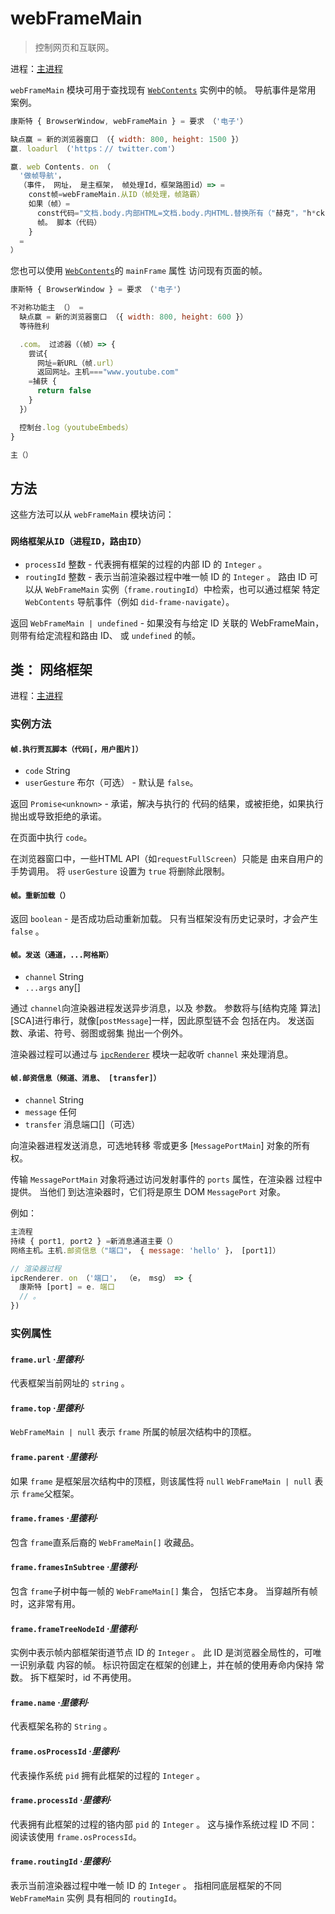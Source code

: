 # webFrameMain

> 控制网页和互联网。

进程：[主进程](../glossary.md#main-process)

`webFrameMain` 模块可用于查找现有 [`WebContents`](web-contents.md) 实例中的帧。 导航事件是常用 案例。

```javascript
康斯特 { BrowserWindow, webFrameMain } = 要求 （'电子'）

缺点赢 = 新的浏览器窗口 （{ width: 800, height: 1500 }）
赢. loadurl （'https：// twitter.com'）

赢. web Contents. on （
  '做帧导航'，
  （事件， 网址， 是主框架， 帧处理Id，框架路图id）=> =
    const帧=webFrameMain.从ID（帧处理，帧路霸）
    如果（帧）=
      const代码="文档.body.内部HTML=文档.body.内HTML.替换所有（"赫克"，"h*ck"）"
      帧。 脚本（代码）
    }
  =
）
```

您也可以使用 [`WebContents`](web-contents.md)的 `mainFrame` 属性 访问现有页面的帧。

```javascript
康斯特 { BrowserWindow } = 要求 （'电子'）

不对称功能主 （） =
  缺点赢 = 新的浏览器窗口 （{ width: 800, height: 600 }）
  等待胜利

  .com。 过滤器（（帧）=> {
    尝试{
      网址=新URL（帧.url）
      返回网址。主机==="www.youtube.com"
    =捕获 {
      return false
    }
  }）

  控制台.log（youtubeEmbeds）
}

主（）
```

## 方法

这些方法可以从 `webFrameMain` 模块访问：

### `网络框架从ID（进程ID，路由ID）`

* `processId` 整数 - 代表拥有框架的过程的内部 ID 的 `Integer` 。
* `routingId` 整数 - 表示当前渲染器过程中唯一帧 ID 的 `Integer` 。 路由 ID 可以从 `WebFrameMain` 实例（`frame.routingId`）中检索，也可以通过框架 特定 `WebContents` 导航事件（例如 `did-frame-navigate`）。

返回 `WebFrameMain | undefined` - 如果没有与给定 ID 关联的 WebFrameMain，则带有给定流程和路由 ID、 或 `undefined` 的帧。

## 类： 网络框架

进程：[主进程](../glossary.md#main-process)

### 实例方法

#### `帧.执行贾瓦脚本（代码[，用户图片]）`

* `code` String
* `userGesture` 布尔（可选） - 默认是 `false`。

返回 `Promise<unknown>` - 承诺，解决与执行的 代码的结果，或被拒绝，如果执行抛出或导致拒绝的承诺。

在页面中执行 `code`。

在浏览器窗口中，一些HTML API（如` requestFullScreen `）只能是 由来自用户的手势调用。 将 ` userGesture ` 设置为 ` true ` 将删除此限制。

#### `帧。重新加载（）`

返回 `boolean` - 是否成功启动重新加载。 只有当框架没有历史记录时，才会产生 `false` 。

#### `帧。发送（通道，...阿格斯）`

* `channel` String
* `...args` any[]

通过 `channel`向渲染器进程发送异步消息，以及 参数。 参数将与\[结构克隆 算法\]\[SCA\]进行串行，就像[`postMessage`]一样，因此原型链不会 包括在内。 发送函数、承诺、符号、弱图或弱集 抛出一个例外。

渲染器过程可以通过与 [`ipcRenderer`](ipc-renderer.md) 模块一起收听 `channel` 来处理消息。

#### `帧.邮资信息（频道、消息、 [transfer]）`

* `channel` String
* `message` 任何
* `transfer` 消息端口[]（可选）

向渲染器进程发送消息，可选地转移 零或更多 [`MessagePortMain`] 对象的所有权。

传输 `MessagePortMain` 对象将通过访问发射事件的 `ports` 属性，在渲染器 过程中提供。 当他们 到达渲染器时，它们将是原生 DOM `MessagePort` 对象。

例如：

```js
主流程
持续 { port1, port2 } =新消息通道主要（）
网络主机。主机.邮资信息（"端口"， { message: 'hello' }， [port1]）

// 渲染器过程
ipcRenderer. on （'端口'， （e， msg） => {
  康斯特 [port] = e. 端口
  // 。
})
```

### 实例属性

#### `frame.url` _·里德利·_

代表框架当前网址的 `string` 。

#### `frame.top` _·里德利·_

`WebFrameMain | null` 表示 `frame` 所属的帧层次结构中的顶框。

#### `frame.parent` _·里德利·_

如果 `frame` 是框架层次结构中的顶框，则该属性将 `null` `WebFrameMain | null` 表示 `frame`父框架。

#### `frame.frames` _·里德利·_

包含 `frame`直系后裔的 `WebFrameMain[]` 收藏品。

#### `frame.framesInSubtree` _·里德利·_

包含 `frame`子树中每一帧的 `WebFrameMain[]` 集合， 包括它本身。 当穿越所有帧时，这非常有用。

#### `frame.frameTreeNodeId` _·里德利·_

实例中表示帧内部框架街道节点 ID 的 `Integer` 。 此 ID 是浏览器全局性的，可唯一识别承载 内容的帧。 标识符固定在框架的创建上，并在帧的使用寿命内保持 常数。 拆下框架时，id 不再使用。

#### `frame.name` _·里德利·_

代表框架名称的 `String` 。

#### `frame.osProcessId` _·里德利·_

代表操作系统 `pid` 拥有此框架的过程的 `Integer` 。

#### `frame.processId` _·里德利·_

代表拥有此框架的过程的铬内部 `pid` 的 `Integer` 。 这与操作系统过程 ID 不同：阅读该使用 `frame.osProcessId`。

#### `frame.routingId` _·里德利·_

表示当前渲染器过程中唯一帧 ID 的 `Integer` 。 指相同底层框架的不同 `WebFrameMain` 实例 具有相同的 `routingId`。
